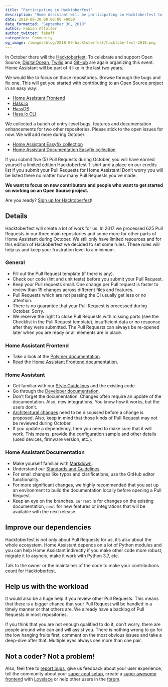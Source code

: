 ```yaml
---
title: "Participating in Hacktoberfest"
description: "Home Assistant will be participating in Hacktoberfest to help people to get started with Open Source."
date: 2018-09-30 08:00:00 +0000
date_formatted: "September 30, 2018"
author: Fabian Affolter
author_twitter: fabaff
categories: Community
og_image: /images/blog/2018-09-hacktoberfest/hacktoberfest-2018.png
---
```


In October there will the [Hacktoberfest](https://hacktoberfest.digitalocean.com/). To celebrate and support Open Source, [DigitalOcean](https://www.digitalocean.com/), [Twilio](https://www.twilio.com/) and [GitHub](https://github.com/) are again organizing this event. Home Assistant will be part of it like in the last two years.

We would like to focus on those repositories. Browse through the bugs and fix one. This will get you started with contributing to an Open Source project in an easy way:

- [Home Assistant Frontend](https://github.com/home-assistant/home-assistant-polymer)
- [Hass.io](https://github.com/home-assistant/hassio)
- [HassOS](https://github.com/home-assistant/hassos)
- [Hass.io CLI](https://github.com/home-assistant/hassio-cli)

We collected a bunch of entry-level bugs, features and documentation enhancements for two other repositories. Please stick to the open issues for now. We will add more during October:

- [Home Assistant Easyfix collection](https://github.com/home-assistant/home-assistant/projects/2)
- [Home Assistant Documentation Easyfix collection](https://github.com/home-assistant/home-assistant.io/projects/2)

If you submit five (5) Pull Requests during October, you will have earned yourself a limited edition Hacktoberfest T-shirt and a place on our credits list if you submit your Pull Requests for Home Assistant! Don’t worry you will be listed there no matter how many Pull Requests you've made.

**We want to focus on new contributors and people who want to get started on working on an Open Source project.**

Are you ready? [Sign up for Hacktoberfest](https://hacktoberfest.digitalocean.com/profile)!

<!--more-->

## Details

Hacktoberfest will create a lot of work for us. In 2017 we processed 625 Pull Requests in our three main repositories and some more for other parts of Home Assistant during October. We still only have limited resources and for this edition of Hackoberfest we decided to set some rules. These rules will help us and keep your frustration level to a minimum.

### General

- Fill out the Pull Request template (if there is any).
- Check our code (lint and unit tests) before you submit your Pull Request.
- Keep your Pull requests small. One change per Pull request is faster to review than 19 changes across different files and features.
- Pull Requests which are not passing the CI usually get less or no attention.
- There is no guarantee that your Pull Request is processed during October. Sorry.
- We reserve the right to close Pull Requests with missing parts (see the Checklist in the Pull Request template), insufficient data or no response after they were submitted. The Pull Requests can always be re-opened later when you are ready or all elements are in place.

### Home Assistant Frontend

- Take a look at the [Polymer documentation](https://www.polymer-project.org/).
- Read the [Home Assistant Frontend documentation](https://developers.home-assistant.io/docs/en/frontend_index.html).

### Home Assistant

- Get familiar with our [Style Guidelines](https://developers.home-assistant.io/docs/en/development_guidelines.html) and the existing code.
- Go through the [Developer documentation](https://developers.home-assistant.io).
- Don’t forget the documentation. Changes often require an update of the documentation. Also, new integrations. You know how it works, but the users don’t.
- [Architectural changes](https://github.com/home-assistant/architecture) need to be discussed before a change is proposed. Also, keep in mind that those kinds of Pull Request may not be reviewed during October.
- If you update a dependency, then you need to make sure that it will work. This means, provide the configuration sample and other details (used devices, firmware version, etc.).

### Home Assistant Documentation

- Make yourself familiar with [Markdown](https://developers.home-assistant.io/docs/en/documentation_index.html).
- Understand our [Standards and Guidelines](https://developers.home-assistant.io/docs/en/documentation_standards.html).
- For small changes like typos and clarifications, use the GitHub editor functionality. 
- For more significant changes, we highly recommended that you set up an environment to build the documentation locally before opening a Pull Request.
- Keep an eye on the branches. `current` is for changes on the existing documentation, `next` for new features or integrations that will be available with the next release.

## Improve our dependencies

Hacktoberfest is not only about Pull Requests for us, it’s also about the whole ecosystem. Home Assistant depends on a lot of Python modules and you can help Home Assistant indirectly if you make other code more robust, migrate it to asyncio, make it work with Python 3.7, etc.

Talk to the owner or the maintainer of the code to make your contributions count for Hacktoberfest.

## Help us with the workload

It would also be a huge help if you review other Pull Requests. This means that there is a bigger chance that your Pull Request will be handled in a timely manner or that others are. We already have a backlog of Pull Requests in most repositories.

If you think that you are not enough qualified to do it, don’t worry, there are people around who can and will assist you. There is nothing wrong to go for the low hanging fruits first, comment on the most obvious issues and take a deep-dive after that. Multiple eyes always see more than one pair.

## Not a coder? Not a problem!

Also, feel free to [report bugs](https://github.com/home-assistant/home-assistant/issues/new/choose), give us feedback about your user experience, tell the community about your [super cool setup](https://community.home-assistant.io/c/projects), create a [super awesome frontend](https://community.home-assistant.io/c/projects/frontend) with [Lovelace](/lovelace) or help other users in the [forum](https://community.home-assistant.io/).

